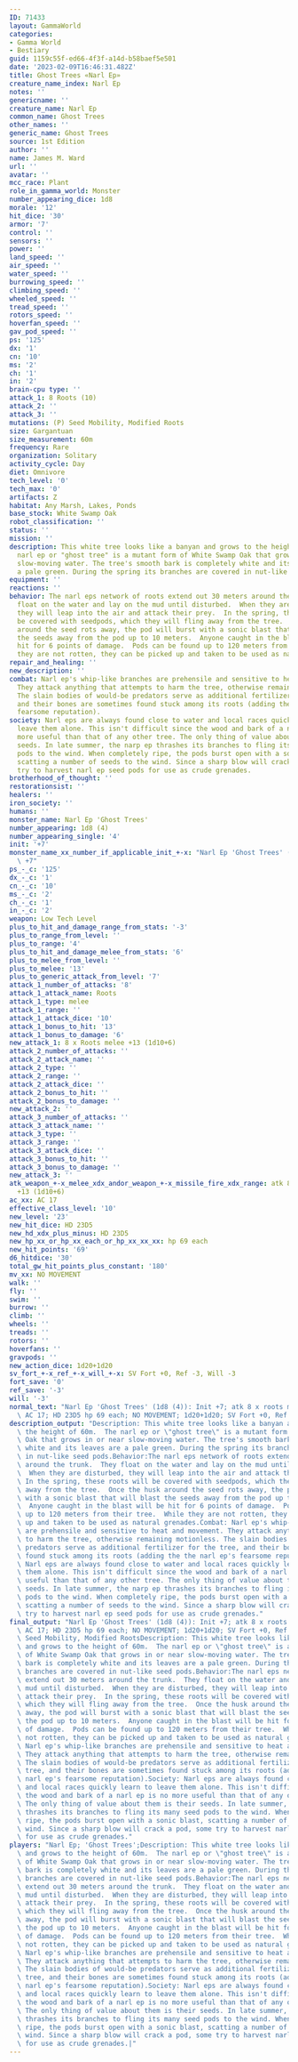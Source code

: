 ```yaml
---
ID: 71433
layout: GammaWorld
categories:
- Gamma World
- Bestiary
guid: 1159c55f-ed66-4f3f-a14d-b58baef5e501
date: '2023-02-09T16:46:31.482Z'
title: Ghost Trees «Narl Ep»
creature_name_index: Narl Ep
notes: ''
genericname: ''
creature_name: Narl Ep
common_name: Ghost Trees
other_names: ''
generic_name: Ghost Trees
source: 1st Edition
author: ''
name: James M. Ward
url: ''
avatar: ''
mcc_race: Plant
role_in_gamma_world: Monster
number_appearing_dice: 1d8
morale: '12'
hit_dice: '30'
armor: '7'
control: ''
sensors: ''
power: ''
land_speed: ''
air_speed: ''
water_speed: ''
burrowing_speed: ''
climbing_speed: ''
wheeled_speed: ''
tread_speed: ''
rotors_speed: ''
hoverfan_speed: ''
gav_pod_speed: ''
ps: '125'
dx: '1'
cn: '10'
ms: '2'
ch: '1'
in: '2'
brain-cpu type: ''
attack_1: 8 Roots (10)
attack_2: ''
attack_3: ''
mutations: (P) Seed Mobility, Modified Roots
size: Gargantuan
size_measurement: 60m
frequency: Rare
organization: Solitary
activity_cycle: Day
diet: Omnivore
tech_level: '0'
tech_max: '0'
artifacts: Z
habitat: Any Marsh, Lakes, Ponds
base_stock: White Swamp Oak
robot_classification: ''
status: ''
mission: ''
description: This white tree looks like a banyan and grows to the height of 60m.  The
  narl ep or "ghost tree" is a mutant form of White Swamp Oak that grows in or near
  slow-moving water. The tree's smooth bark is completely white and its leaves are
  a pale green. During the spring its branches are covered in nut-like seed pods.
equipment: ''
reactions: ''
behavior: The narl eps network of roots extend out 30 meters around the trunk.  They
  float on the water and lay on the mud until disturbed.  When they are disturbed,
  they will leap into the air and attack their prey.  In the spring, these roots will
  be covered with seedpods, which they will fling away from the tree.  Once the husk
  around the seed rots away, the pod will burst with a sonic blast that will blast
  the seeds away from the pod up to 10 meters.  Anyone caught in the blast will be
  hit for 6 points of damage.  Pods can be found up to 120 meters from their tree.  While
  they are not rotten, they can be picked up and taken to be used as natural grenades.
repair_and_healing: ''
new_description: ''
combat: Narl ep's whip-like branches are prehensile and sensitive to heat and movement.
  They attack anything that attempts to harm the tree, otherwise remaining motionless.
  The slain bodies of would-be predators serve as additional fertilizer for the tree,
  and their bones are sometimes found stuck among its roots (adding the the narl ep's
  fearsome reputation).
society: Narl eps are always found close to water and local races quickly learn to
  leave them alone. This isn't difficult since the wood and bark of a narl ep is no
  more useful than that of any other tree. The only thing of value about them is their
  seeds. In late summer, the narp ep thrashes its branches to fling its many seed
  pods to the wind. When completely ripe, the pods burst open with a sonic blast,
  scatting a number of seeds to the wind. Since a sharp blow will crack a pod, some
  try to harvest narl ep seed pods for use as crude grenades.
brotherhood_of_thought: ''
restorationsist: ''
healers: ''
iron_society: ''
humans: ''
monster_name: Narl Ep 'Ghost Trees'
number_appearing: 1d8 (4)
number_appearing_single: '4'
init: '+7'
monster_name_xx_number_if_applicable_init_+-x: "Narl Ep 'Ghost Trees' (1d8 (4)): Init\
  \ +7"
ps_-_c: '125'
dx_-_c: '1'
cn_-_c: '10'
ms_-_c: '2'
ch_-_c: '1'
in_-_c: '2'
weapon: Low Tech Level
plus_to_hit_and_damage_range_from_stats: '-3'
plus_to_range_from_level: ''
plus_to_range: '4'
plus_to_hit_and_damage_melee_from_stats: '6'
plus_to_melee_from_level: ''
plus_to_melee: '13'
plus_to_generic_attack_from_level: '7'
attack_1_number_of_attacks: '8'
attack_1_attack_name: Roots
attack_1_type: melee
attack_1_range: ''
attack_1_attack_dice: '10'
attack_1_bonus_to_hit: '13'
attack_1_bonus_to_damage: '6'
new_attack_1: 8 x Roots melee +13 (1d10+6)
attack_2_number_of_attacks: ''
attack_2_attack_name: ''
attack_2_type: ''
attack_2_range: ''
attack_2_attack_dice: ''
attack_2_bonus_to_hit: ''
attack_2_bonus_to_damage: ''
new_attack_2: ''
attack_3_number_of_attacks: ''
attack_3_attack_name: ''
attack_3_type: ''
attack_3_range: ''
attack_3_attack_dice: ''
attack_3_bonus_to_hit: ''
attack_3_bonus_to_damage: ''
new_attack_3: ''
atk_weapon_+-x_melee_xdx_andor_weapon_+-x_missile_fire_xdx_range: atk 8 x roots melee
  +13 (1d10+6)
ac_xx: AC 17
effective_class_level: '10'
new_level: '23'
new_hit_dice: HD 23D5
new_hd_xdx_plus_minus: HD 23D5
new_hp_xx_or_hp_xx_each_or_hp_xx_xx_xx: hp 69 each
new_hit_points: '69'
d6_hitdice: '30'
total_gw_hit_points_plus_constant: '180'
mv_xx: NO MOVEMENT
walk: ''
fly: ''
swim: ''
burrow: ''
climb: ''
wheels: ''
treads: ''
rotors: ''
hoverfans: ''
gravpods: ''
new_action_dice: 1d20+1d20
sv_fort_+-x_ref_+-x_will_+-x: SV Fort +0, Ref -3, Will -3
fort_save: '0'
ref_save: '-3'
will: '-3'
normal_text: "Narl Ep 'Ghost Trees' (1d8 (4)): Init +7; atk 8 x roots melee +13 (1d10+6);\
  \ AC 17; HD 23D5 hp 69 each; NO MOVEMENT; 1d20+1d20; SV Fort +0, Ref -3, Will -3"
description_output: "Description: This white tree looks like a banyan and grows to\
  \ the height of 60m.  The narl ep or \"ghost tree\" is a mutant form of White Swamp\
  \ Oak that grows in or near slow-moving water. The tree's smooth bark is completely\
  \ white and its leaves are a pale green. During the spring its branches are covered\
  \ in nut-like seed pods.Behavior:The narl eps network of roots extend out 30 meters\
  \ around the trunk.  They float on the water and lay on the mud until disturbed.\
  \  When they are disturbed, they will leap into the air and attack their prey. \
  \ In the spring, these roots will be covered with seedpods, which they will fling\
  \ away from the tree.  Once the husk around the seed rots away, the pod will burst\
  \ with a sonic blast that will blast the seeds away from the pod up to 10 meters.\
  \  Anyone caught in the blast will be hit for 6 points of damage.  Pods can be found\
  \ up to 120 meters from their tree.  While they are not rotten, they can be picked\
  \ up and taken to be used as natural grenades.Combat: Narl ep's whip-like branches\
  \ are prehensile and sensitive to heat and movement. They attack anything that attempts\
  \ to harm the tree, otherwise remaining motionless. The slain bodies of would-be\
  \ predators serve as additional fertilizer for the tree, and their bones are sometimes\
  \ found stuck among its roots (adding the the narl ep's fearsome reputation).Society:\
  \ Narl eps are always found close to water and local races quickly learn to leave\
  \ them alone. This isn't difficult since the wood and bark of a narl ep is no more\
  \ useful than that of any other tree. The only thing of value about them is their\
  \ seeds. In late summer, the narp ep thrashes its branches to fling its many seed\
  \ pods to the wind. When completely ripe, the pods burst open with a sonic blast,\
  \ scatting a number of seeds to the wind. Since a sharp blow will crack a pod, some\
  \ try to harvest narl ep seed pods for use as crude grenades."
final_output: "Narl Ep 'Ghost Trees' (1d8 (4)): Init +7; atk 8 x roots melee +13 (1d10+6);\
  \ AC 17; HD 23D5 hp 69 each; NO MOVEMENT; 1d20+1d20; SV Fort +0, Ref -3, Will -3(P)\
  \ Seed Mobility, Modified RootsDescription: This white tree looks like a banyan\
  \ and grows to the height of 60m.  The narl ep or \"ghost tree\" is a mutant form\
  \ of White Swamp Oak that grows in or near slow-moving water. The tree's smooth\
  \ bark is completely white and its leaves are a pale green. During the spring its\
  \ branches are covered in nut-like seed pods.Behavior:The narl eps network of roots\
  \ extend out 30 meters around the trunk.  They float on the water and lay on the\
  \ mud until disturbed.  When they are disturbed, they will leap into the air and\
  \ attack their prey.  In the spring, these roots will be covered with seedpods,\
  \ which they will fling away from the tree.  Once the husk around the seed rots\
  \ away, the pod will burst with a sonic blast that will blast the seeds away from\
  \ the pod up to 10 meters.  Anyone caught in the blast will be hit for 6 points\
  \ of damage.  Pods can be found up to 120 meters from their tree.  While they are\
  \ not rotten, they can be picked up and taken to be used as natural grenades.Combat:\
  \ Narl ep's whip-like branches are prehensile and sensitive to heat and movement.\
  \ They attack anything that attempts to harm the tree, otherwise remaining motionless.\
  \ The slain bodies of would-be predators serve as additional fertilizer for the\
  \ tree, and their bones are sometimes found stuck among its roots (adding the the\
  \ narl ep's fearsome reputation).Society: Narl eps are always found close to water\
  \ and local races quickly learn to leave them alone. This isn't difficult since\
  \ the wood and bark of a narl ep is no more useful than that of any other tree.\
  \ The only thing of value about them is their seeds. In late summer, the narp ep\
  \ thrashes its branches to fling its many seed pods to the wind. When completely\
  \ ripe, the pods burst open with a sonic blast, scatting a number of seeds to the\
  \ wind. Since a sharp blow will crack a pod, some try to harvest narl ep seed pods\
  \ for use as crude grenades."
players: "Narl Ep; 'Ghost Trees';Description: This white tree looks like a banyan\
  \ and grows to the height of 60m.  The narl ep or \"ghost tree\" is a mutant form\
  \ of White Swamp Oak that grows in or near slow-moving water. The tree's smooth\
  \ bark is completely white and its leaves are a pale green. During the spring its\
  \ branches are covered in nut-like seed pods.Behavior:The narl eps network of roots\
  \ extend out 30 meters around the trunk.  They float on the water and lay on the\
  \ mud until disturbed.  When they are disturbed, they will leap into the air and\
  \ attack their prey.  In the spring, these roots will be covered with seedpods,\
  \ which they will fling away from the tree.  Once the husk around the seed rots\
  \ away, the pod will burst with a sonic blast that will blast the seeds away from\
  \ the pod up to 10 meters.  Anyone caught in the blast will be hit for 6 points\
  \ of damage.  Pods can be found up to 120 meters from their tree.  While they are\
  \ not rotten, they can be picked up and taken to be used as natural grenades.Combat:\
  \ Narl ep's whip-like branches are prehensile and sensitive to heat and movement.\
  \ They attack anything that attempts to harm the tree, otherwise remaining motionless.\
  \ The slain bodies of would-be predators serve as additional fertilizer for the\
  \ tree, and their bones are sometimes found stuck among its roots (adding the the\
  \ narl ep's fearsome reputation).Society: Narl eps are always found close to water\
  \ and local races quickly learn to leave them alone. This isn't difficult since\
  \ the wood and bark of a narl ep is no more useful than that of any other tree.\
  \ The only thing of value about them is their seeds. In late summer, the narp ep\
  \ thrashes its branches to fling its many seed pods to the wind. When completely\
  \ ripe, the pods burst open with a sonic blast, scatting a number of seeds to the\
  \ wind. Since a sharp blow will crack a pod, some try to harvest narl ep seed pods\
  \ for use as crude grenades.|"
---
```

</br>